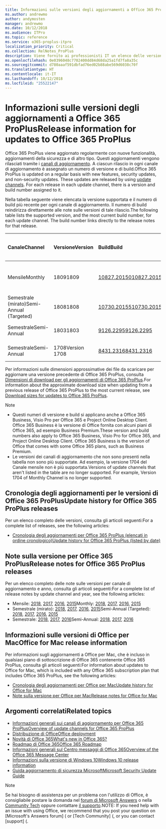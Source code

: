 ```yaml
---
title: Informazioni sulle versioni degli aggiornamenti a Office 365 ProPlus
ms.author: andrewmo
author: andymosten
manager: andrewmo
ms.date: 10/12/2018
ms.audience: ITPro
ms.topic: reference
ms.service: o365-proplus-itpro
localization_priority: Critical
ms.collection: RelNotes_ProPlus
description: Viene fornito ai professionisti IT un elenco delle versioni più recenti per Office 365 ProPlus per ciascun canale di aggiornamenti e collegamenti alle note sulle versioni e alla cronologia degli aggiornamenti
ms.openlocfilehash: 0e0396048c7702400dd84d68da25a1fd7fa8a35c
ms.sourcegitcommit: d780aaaf591dbfad76ed02b88abe569d6038c70f
ms.translationtype: HT
ms.contentlocale: it-IT
ms.lasthandoff: 10/12/2018
ms.locfileid: "25522147"
---
```

# <a name="release-information-for-updates-to-office-365-proplus"></a><span data-ttu-id="43d53-103">Informazioni sulle versioni degli aggiornamenti a Office 365 ProPlus</span><span class="sxs-lookup"><span data-stu-id="43d53-103">Release information for updates to Office 365 ProPlus</span></span>

<span data-ttu-id="43d53-p101">Office 365 ProPlus viene aggiornato regolarmente con nuove funzionalità, aggiornamenti della sicurezza e di altro tipo. Questi aggiornamenti vengono rilasciati tramite i [canali di aggiornamento](https://docs.microsoft.com/DeployOffice/overview-of-update-channels-for-office-365-proplus). A ciascun rilascio in ogni canale di aggiornamento è assegnato un numero di versione e di build.</span><span class="sxs-lookup"><span data-stu-id="43d53-p101">Office 365 ProPlus is updated on a regular basis with new features, security updates, and non-security updates. These updates are released by using [update channels](https://docs.microsoft.com/DeployOffice/overview-of-update-channels-for-office-365-proplus). For each release in each update channel, there is a version and build number assigned to it.</span></span> 

<span data-ttu-id="43d53-p102">Nella tabella seguente viene elencata la versione supportata e il numero di build più recente per ogni canale di aggiornamento. Il numero di build reindirizza direttamente alle note sulle versioni di tale rilascio.</span><span class="sxs-lookup"><span data-stu-id="43d53-p102">The following table lists the supported version, and the most current build number, for each update channel. The build number links directly to the release notes for that release.</span></span> 

  
|<span data-ttu-id="43d53-109">**Canale**</span><span class="sxs-lookup"><span data-stu-id="43d53-109">**Channel**</span></span>|<span data-ttu-id="43d53-110">**Versione**</span><span class="sxs-lookup"><span data-stu-id="43d53-110">**Version**</span></span>|<span data-ttu-id="43d53-111">**Build**</span><span class="sxs-lookup"><span data-stu-id="43d53-111">**Build**</span></span>|<span data-ttu-id="43d53-112">**Data di rilascio**</span><span class="sxs-lookup"><span data-stu-id="43d53-112">**Release date**</span></span>|<span data-ttu-id="43d53-113">**Versione supportata fino a**</span><span class="sxs-lookup"><span data-stu-id="43d53-113">**Version supported until**</span></span>|
|:-----|:-----|:-----|:-----|:-----|
|<span data-ttu-id="43d53-114">Mensile</span><span class="sxs-lookup"><span data-stu-id="43d53-114">Monthly</span></span>  <br/> |<span data-ttu-id="43d53-115">1809</span><span class="sxs-lookup"><span data-stu-id="43d53-115">1809</span></span>  <br/> |[<span data-ttu-id="43d53-116">10827.20150</span><span class="sxs-lookup"><span data-stu-id="43d53-116">10827.20150)</span></span>](monthly-channel-2018.md#version-1809-october-9)  <br/> | <span data-ttu-id="43d53-117">9 ottobre 2018</span><span class="sxs-lookup"><span data-stu-id="43d53-117">October 9, 2018</span></span>  <br/> |<span data-ttu-id="43d53-118">Viene rilasciata la versione 1810</span><span class="sxs-lookup"><span data-stu-id="43d53-118">Version 1808 is released</span></span> <br/>|
|<span data-ttu-id="43d53-119">Semestrale (mirato)</span><span class="sxs-lookup"><span data-stu-id="43d53-119">Semi-Annual (Targeted)</span></span>  <br/> |<span data-ttu-id="43d53-120">1808</span><span class="sxs-lookup"><span data-stu-id="43d53-120">1808</span></span>  <br/> |[<span data-ttu-id="43d53-121">10730.20155</span><span class="sxs-lookup"><span data-stu-id="43d53-121">10730.20155)</span></span>](semi-annual-channel-targeted-2018.md#version-1808-october-9)  <br/> | <span data-ttu-id="43d53-122">9 ottobre 2018</span><span class="sxs-lookup"><span data-stu-id="43d53-122">October 9, 2018</span></span>  <br/> | <span data-ttu-id="43d53-123">13 marzo 2019</span><span class="sxs-lookup"><span data-stu-id="43d53-123">March 13, 2019</span></span> <br/>|
|<span data-ttu-id="43d53-124">Semestrale</span><span class="sxs-lookup"><span data-stu-id="43d53-124">Semi-Annual</span></span> <br/> |<span data-ttu-id="43d53-125">1803</span><span class="sxs-lookup"><span data-stu-id="43d53-125">1803</span></span>  <br/> | [<span data-ttu-id="43d53-126">9126.2295</span><span class="sxs-lookup"><span data-stu-id="43d53-126">9126.2295</span></span>](semi-annual-channel-2018.md#version-1803-october-9) <br/> |<span data-ttu-id="43d53-127">9 ottobre 2018</span><span class="sxs-lookup"><span data-stu-id="43d53-127">October 9, 2018</span></span>  <br/> | <span data-ttu-id="43d53-128">10 dicembre 2019</span><span class="sxs-lookup"><span data-stu-id="43d53-128">December 10, 2019</span></span> <br/>|
|<span data-ttu-id="43d53-129">Semestrale</span><span class="sxs-lookup"><span data-stu-id="43d53-129">Semi-Annual</span></span> <br/> |<span data-ttu-id="43d53-130">1708</span><span class="sxs-lookup"><span data-stu-id="43d53-130">Version 1708</span></span>  <br/> |[<span data-ttu-id="43d53-131">8431.2316</span><span class="sxs-lookup"><span data-stu-id="43d53-131">8431.2316</span></span>](semi-annual-channel-2018.md#version-1708-october-9)  <br/> |<span data-ttu-id="43d53-132">9 ottobre 2018</span><span class="sxs-lookup"><span data-stu-id="43d53-132">October 9, 2018</span></span>  <br/> | <span data-ttu-id="43d53-133">13 marzo 2019</span><span class="sxs-lookup"><span data-stu-id="43d53-133">March 13, 2019</span></span> <br/>|

<span data-ttu-id="43d53-134">Per informazioni sulle dimensioni approssimative dei file da scaricare per aggiornare una versione precedente di Office 365 ProPlus, consulta [Dimensioni di download per gli aggiornamenti di Office 365 ProPlus](download-sizes-office365-proplus-updates.md).</span><span class="sxs-lookup"><span data-stu-id="43d53-134">For information about the approximate download size when updating from a previous release of Office 365 ProPlus to the most current release, see [Download sizes for updates to Office 365 ProPlus](download-sizes-office365-proplus-updates.md).</span></span>

> [!NOTE]
> - <span data-ttu-id="43d53-p103">Questi numeri di versione e build si applicano anche a Office 365 Business, Visio Pro per Office 365 e Project Online Desktop Client. Office 365 Business è la versione di Office fornita con alcuni piani di Office 365, ad esempio Business Premium.</span><span class="sxs-lookup"><span data-stu-id="43d53-p103">These version and build numbers also apply to Office 365 Business, Visio Pro for Office 365, and Project Online Desktop Client. Office 365 Business is the version of Office that comes with some Office 365 plans, such as Business Premium.</span></span>
> - <span data-ttu-id="43d53-p104">Le versioni dei canali di aggiornamento che non sono presenti nella tabella non sono più supportate. Ad esempio, la versione 1704 del Canale mensile non è più supportata.</span><span class="sxs-lookup"><span data-stu-id="43d53-p104">Versions of update channels that aren't listed in the table are no longer supported. For example, Version 1704 of Monthly Channel is no longer supported.</span></span> 


## <a name="update-history-for-office-365-proplus-releases"></a><span data-ttu-id="43d53-139">Cronologia degli aggiornamenti per le versioni di Office 365 ProPlus</span><span class="sxs-lookup"><span data-stu-id="43d53-139">Update history for Office 365 ProPlus releases</span></span>

<span data-ttu-id="43d53-140">Per un elenco completo delle versioni, consulta gli articoli seguenti:</span><span class="sxs-lookup"><span data-stu-id="43d53-140">For a complete list of releases, see the following articles:</span></span>
 - [<span data-ttu-id="43d53-141">Cronologia degli aggiornamenti per Office 365 ProPlus (elencati in ordine cronologico)</span><span class="sxs-lookup"><span data-stu-id="43d53-141">Update history for Office 365 ProPlus (listed by date)</span></span>](update-history-office365-proplus-by-date.md)

## <a name="release-notes-for-office-365-proplus-releases"></a><span data-ttu-id="43d53-142">Note sulla versione per Office 365 ProPlus</span><span class="sxs-lookup"><span data-stu-id="43d53-142">Release notes for Office 365 ProPlus releases</span></span>

<span data-ttu-id="43d53-143">Per un elenco completo delle note sulle versioni per canale di aggiornamento e anno, consulta gli articoli seguenti:</span><span class="sxs-lookup"><span data-stu-id="43d53-143">For a complete list of release notes by update channel and year, see the following articles:</span></span>
 - <span data-ttu-id="43d53-144">Mensile: [2018](monthly-channel-2018.md), [2017](monthly-channel-2017.md), [2016](monthly-channel-2016.md), [2015](monthly-channel-2015.md)</span><span class="sxs-lookup"><span data-stu-id="43d53-144">Monthly: [2018](monthly-channel-2018.md), [2017](monthly-channel-2017.md), [2016](monthly-channel-2016.md), [2015](monthly-channel-2015.md)</span></span>
 - <span data-ttu-id="43d53-145">Semestrale (mirato): [2018](semi-annual-channel-targeted-2018.md), [2017](semi-annual-channel-targeted-2017.md), [2016](semi-annual-channel-targeted-2016.md), [2015](semi-annual-channel-targeted-2015.md)</span><span class="sxs-lookup"><span data-stu-id="43d53-145">Semi-Annual (Targeted): [2018](semi-annual-channel-targeted-2018.md), [2017](semi-annual-channel-targeted-2017.md), [2016](semi-annual-channel-targeted-2016.md), [2015](semi-annual-channel-targeted-2015.md)</span></span>
 - <span data-ttu-id="43d53-146">Semestrale: [2018](semi-annual-channel-2018.md), [2017](semi-annual-channel-2017.md), [2016](semi-annual-channel-2016.md)</span><span class="sxs-lookup"><span data-stu-id="43d53-146">Semi-Annual: [2018](semi-annual-channel-2018.md), [2017](semi-annual-channel-2017.md), [2016](semi-annual-channel-2016.md)</span></span>

## <a name="office-for-mac-release-information"></a><span data-ttu-id="43d53-147">Informazioni sulle versioni di Office per Mac</span><span class="sxs-lookup"><span data-stu-id="43d53-147">Office for Mac release information</span></span>

<span data-ttu-id="43d53-148">Per informazioni sugli aggiornamenti a Office per Mac, che è incluso in qualsiasi piano di sottoscrizione di Office 365 contenente Office 365 ProPlus, consulta gli articoli seguenti:</span><span class="sxs-lookup"><span data-stu-id="43d53-148">For information about updates to Office for Mac, which is included with any Office 365 subscription plan that includes Office 365 ProPlus, see the following articles:</span></span>
 - [<span data-ttu-id="43d53-149">Cronologia degli aggiornamenti per Office per Mac</span><span class="sxs-lookup"><span data-stu-id="43d53-149">Update history for Office for Mac</span></span>](update-history-office-for-mac.md)
 - [<span data-ttu-id="43d53-150">Note sulla versione per Office per Mac</span><span class="sxs-lookup"><span data-stu-id="43d53-150">Release notes for Office for Mac</span></span>](release-notes-office-for-mac.md)


## <a name="related-topics"></a><span data-ttu-id="43d53-151">Argomenti correlati</span><span class="sxs-lookup"><span data-stu-id="43d53-151">Related topics</span></span>

- [<span data-ttu-id="43d53-152">Informazioni generali sui canali di aggiornamento per Office 365 ProPlus</span><span class="sxs-lookup"><span data-stu-id="43d53-152">Overview of update channels for Office 365 ProPlus</span></span>](https://docs.microsoft.com/DeployOffice/overview-of-update-channels-for-office-365-proplus)
- [<span data-ttu-id="43d53-153">Distribuzione di Office</span><span class="sxs-lookup"><span data-stu-id="43d53-153">Office deployment</span></span>](https://docs.microsoft.com/deployoffice/)
- [<span data-ttu-id="43d53-154">Novità di Office 365</span><span class="sxs-lookup"><span data-stu-id="43d53-154">What's new in Office 365?</span></span>](https://support.office.com/article/95c8d81d-08ba-42c1-914f-bca4603e1426)
- [<span data-ttu-id="43d53-155">Roadmap di Office 365</span><span class="sxs-lookup"><span data-stu-id="43d53-155">Office 365 Roadmap</span></span>](https://products.office.com/business/office-365-roadmap)
- [<span data-ttu-id="43d53-156">Informazioni generali sul Centro messaggi di Office 365</span><span class="sxs-lookup"><span data-stu-id="43d53-156">Overview of the Office 365 Message Center</span></span>](https://support.office.com/article/38fb3333-bfcc-4340-a37b-deda509c2093)
- [<span data-ttu-id="43d53-157">Informazioni sulla versione di Windows 10</span><span class="sxs-lookup"><span data-stu-id="43d53-157">Windows 10 release information</span></span>](https://www.microsoft.com/itpro/windows-10/release-information)
- [<span data-ttu-id="43d53-158">Guida aggiornamento di sicurezza Microsoft</span><span class="sxs-lookup"><span data-stu-id="43d53-158">Microsoft Security Update Guide</span></span>](https://portal.msrc.microsoft.com/)

> [!NOTE]
> <span data-ttu-id="43d53-159">Se hai bisogno di assistenza per un problema con l'utilizzo di Office, è consigliabile postare la domanda nel [forum di Microsoft Answers](https://answers.microsoft.com/) o nella [Community Tech](https://techcommunity.microsoft.com/) oppure contattare [il supporto](https://support.microsoft.com/contactus).</span><span class="sxs-lookup"><span data-stu-id="43d53-159">NOTE: If you need help with an issue with using Office, we recommend that you post your question on [Microsoft's Answers forum] ([](https://answers.microsoft.com/) or [Tech Community] ([](https://techcommunity.microsoft.com/), or you can contact [support] ([](https://support.microsoft.com/contactus).</span></span>

